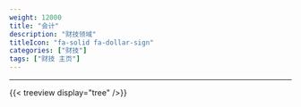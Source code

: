 ```yaml
---
weight: 12000
title: "会计"
description: "财技领域"
titleIcon: "fa-solid fa-dollar-sign"
categories: ["财技"]
tags: ["财技 主页"]
---
```


---

{{< treeview
  display="tree"
/>}}